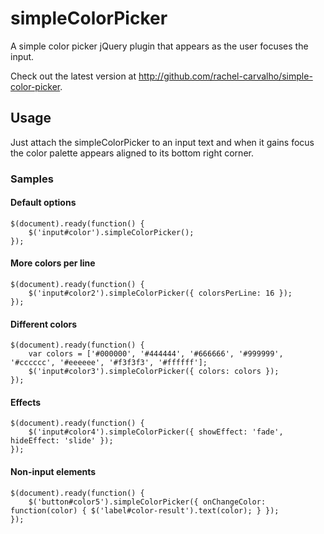 # simpleColorPicker

A simple color picker jQuery plugin that appears as the user focuses the input.

Check out the latest version at http://github.com/rachel-carvalho/simple-color-picker.

## Usage
Just attach the simpleColorPicker to an input text and when it gains focus the color palette appears aligned to its bottom right corner.

### Samples

#### Default options

    $(document).ready(function() {
        $('input#color').simpleColorPicker();
    });

#### More colors per line

    $(document).ready(function() {
        $('input#color2').simpleColorPicker({ colorsPerLine: 16 });
    });

#### Different colors

    $(document).ready(function() {
        var colors = ['#000000', '#444444', '#666666', '#999999', '#cccccc', '#eeeeee', '#f3f3f3', '#ffffff'];
        $('input#color3').simpleColorPicker({ colors: colors });
    });

#### Effects

    $(document).ready(function() {
        $('input#color4').simpleColorPicker({ showEffect: 'fade', hideEffect: 'slide' });
    });

#### Non-input elements

    $(document).ready(function() {
        $('button#color5').simpleColorPicker({ onChangeColor: function(color) { $('label#color-result').text(color); } });
    });
